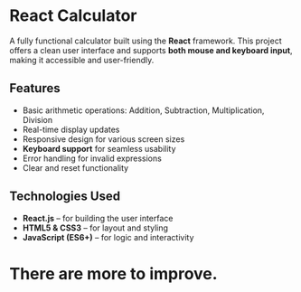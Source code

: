 # React Calculator

A fully functional calculator built using the **React** framework. This project offers a clean user interface and supports **both mouse and keyboard input**, making it accessible and user-friendly.

## Features

- Basic arithmetic operations: Addition, Subtraction, Multiplication, Division
- Real-time display updates
- Responsive design for various screen sizes
- **Keyboard support** for seamless usability
- Error handling for invalid expressions
- Clear and reset functionality

## Technologies Used

- **React.js** – for building the user interface
- **HTML5 & CSS3** – for layout and styling
- **JavaScript (ES6+)** – for logic and interactivity

# There are more to improve.